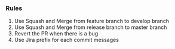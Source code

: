 ### Rules ###
1. Use Squash and Merge from feature branch to develop branch
2. Use Squash and Merge from release branch to master branch
3. Revert the PR when there is a bug
4. Use Jira prefix for each commit messages